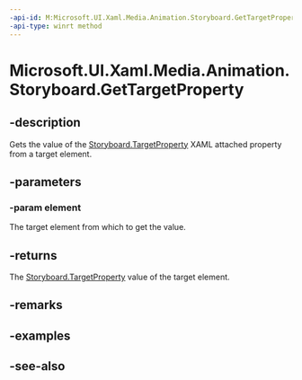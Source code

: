 ```yaml
---
-api-id: M:Microsoft.UI.Xaml.Media.Animation.Storyboard.GetTargetProperty(Microsoft.UI.Xaml.Media.Animation.Timeline)
-api-type: winrt method
---
```


<!-- Method syntax
public string GetTargetProperty(Windows.UI.Xaml.Media.Animation.Timeline element)
-->

# Microsoft.UI.Xaml.Media.Animation.Storyboard.GetTargetProperty

## -description
Gets the value of the [Storyboard.TargetProperty](storyboard_targetproperty.md) XAML attached property from a target element.

## -parameters
### -param element
The target element from which to get the value.

## -returns
The [Storyboard.TargetProperty](storyboard_targetproperty.md) value of the target element.

## -remarks

## -examples

## -see-also
